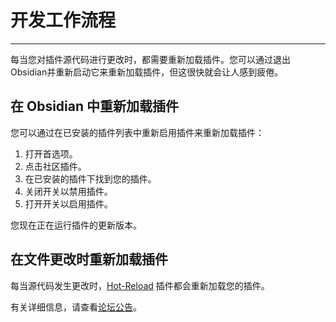 # 开发工作流程


---
每当您对插件源代码进行更改时，都需要重新加载插件。您可以通过退出Obsidian并重新启动它来重新加载插件，但这很快就会让人感到疲倦。

## 在 Obsidian 中重新加载插件

您可以通过在已安装的插件列表中重新启用插件来重新加载插件：

1. 打开首选项。
2. 点击社区插件。
3. 在已安装的插件下找到您的插件。
4. 关闭开关以禁用插件。
5. 打开开关以启用插件。

您现在正在运行插件的更新版本。

## 在文件更改时重新加载插件

每当源代码发生更改时，[Hot-Reload](https://github.com/pjeby/hot-reload) 插件都会重新加载您的插件。

有关详细信息，请查看[论坛公告](https://forum.obsidian.md/t/plugin-release-for-developers-hot-reload-the-plugin-s-youre-developing/12185)。
